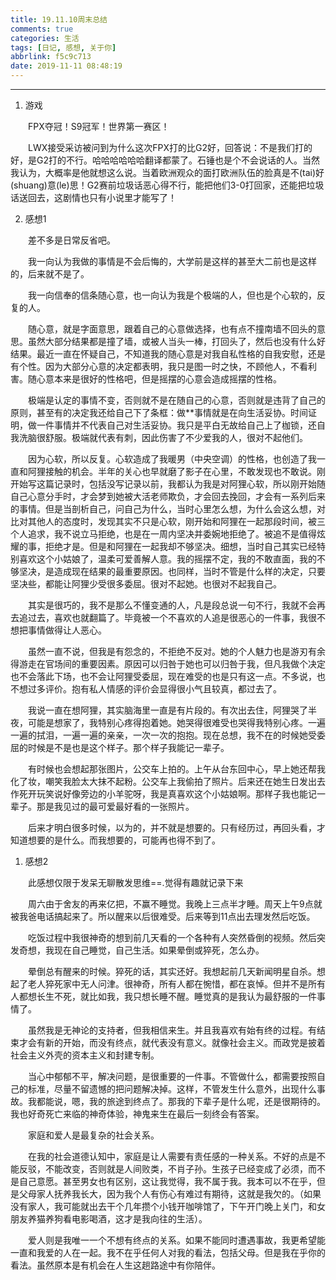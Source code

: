 ```yaml
---
title: 19.11.10周末总结
comments: true
categories: 生活
tags: [日记, 感想, 关于你]
abbrlink: f5c9c713
date: 2019-11-11 08:48:19
---
```


---

1. 游戏

&emsp;&emsp;FPX夺冠！S9冠军！世界第一赛区！

&emsp;&emsp;LWX接受采访被问到为什么这次FPX打的比G2好，回答说：不是我们打的好，是G2打的不行。哈哈哈哈哈哈翻译都蒙了。石锤也是个不会说话的人。当然我认为，大概率是他就想这么说。当着欧洲观众的面打欧洲队伍的脸真是不(tai)好(shuang)意(le)思！G2赛前垃圾话恶心得不行，能把他们3-0打回家，还能把垃圾话送回去，这剧情也只有小说里才能写了！

2. 感想1

&emsp;&emsp;差不多是日常反省吧。

&emsp;&emsp;我一向认为我做的事情是不会后悔的，大学前是这样的甚至大二前也是这样的，后来就不是了。

&emsp;&emsp;我一向信奉的信条随心意，也一向认为我是个极端的人，但也是个心软的，反复的人。

&emsp;&emsp;随心意，就是字面意思，跟着自己的心意做选择，也有点不撞南墙不回头的意思。虽然大部分结果都是撞了墙，或被人当头一棒，打回头了，然后也没有什么好结果。最近一直在怀疑自己，不知道我的随心意是对我自私性格的自我安慰，还是有个性。因为大部分心意的决定都表明，我只是图一时之快，不顾他人，不看利害。随心意本来是很好的性格吧，但是摇摆的心意会造成摇摆的性格。

&emsp;&emsp;极端是认定的事情不变，否则就不是在随自己的心意，否则就是违背了自己的原则，甚至有的决定我还给自己下了条框：做**事情就是在向生活妥协。时间证明，做一件事情并不代表自己对生活妥协。我只是平白无故给自己上了枷锁，还自我洗脑很舒服。极端就代表有刺，因此伤害了不少爱我的人，很对不起他们。

&emsp;&emsp;因为心软，所以反复。心软造成了我暖男（中央空调）的性格，也创造了我一直和阿狸接触的机会。半年的关心也早就磨了影子在心里，不敢发现也不敢说。刚开始写这篇记录时，包括没写记录以前，我都认为我是对阿狸心软，所以刚开始随自己心意分手时，才会梦到她被大活老师欺负，才会回去挽回，才会有一系列后来的事情。但是当剖析自己，问自己为什么，当时心里怎么想，为什么会这么想，对比对其他人的态度时，发现其实不只是心软，刚开始和阿狸在一起那段时间，被三个人追求，我不说立马拒绝，也是在一周内坚决并委婉地拒绝了。被追不是值得炫耀的事，拒绝才是。但是和阿狸在一起我却不够坚决。细想，当时自己其实已经特别喜欢这个小姑娘了，温柔可爱善解人意。我的摇摆不定，我的不敢直面，我的不够坚决，是造成现在结果的最重要原因。也同样，当时不管是什么样的决定，只要坚决些，都能让阿狸少受很多委屈。很对不起她。也很对不起我自己。

&emsp;&emsp;其实是很巧的，我不是那么不懂变通的人，凡是段总说一句不行，我就不会再去追过去，喜欢也就翻篇了。毕竟被一个不喜欢的人追是很恶心的一件事，我很不想把事情做得让人恶心。

&emsp;&emsp;虽然一直不说，但我是有怨念的，不拒绝不反对。她的个人魅力也是游刃有余得游走在官场间的重要因素。原因可以归咎于她也可以归咎于我，但凡我做个决定也不会落此下场，也不会让阿狸受委屈，现在难受的也是只有这一点。不多说，也不想过多评价。抱有私人情感的评价会显得很小气且较真，都过去了。

&emsp;&emsp;我说一直在想阿狸，其实脑海里一直是有片段的。有次出去住，阿狸哭了半夜，可能是想家了，我特别心疼得抱着她。她哭得很难受也哭得我特别心疼。一遍一遍的拭泪，一遍一遍的亲亲，一次一次的抱抱。现在总想，我不在的时候她受委屈的时候是不是也是这个样子。那个样子我能记一辈子。

&emsp;&emsp;有时候也会想起那张图片，公交车上拍的。上午从台东回中心，早上她还帮我化了妆，嘲笑我脸太大抹不起粉。公交车上我偷拍了照片。后来还在她生日发出去作死开玩笑说好像旁边的小羊驼呀，我是真喜欢这个小姑娘啊。那样子我也能记一辈子。那是我见过的最可爱最好看的一张照片。

&emsp;&emsp;后来才明白很多时候，以为的，并不就是想要的。只有经历过，再回头看，才知道想要的是什么。而我想要的，可能再也得不到了。

1. 感想2

&emsp;&emsp;此感想仅限于发呆无聊散发思维==.觉得有趣就记录下来

&emsp;&emsp;周六由于舍友的再来亿把，不赢不睡觉。我晚上三点半才睡。周天上午9点就被我爸电话搞起来了。所以醒来以后很难受。后来等到11点出去理发然后吃饭。

&emsp;&emsp;吃饭过程中我很神奇的想到前几天看的一个各种有人突然昏倒的视频。然后突发奇想，我现在自己睡觉，自己生活。如果晕倒或猝死，怎么办。

&emsp;&emsp;晕倒总有醒来的时候。猝死的话，其实还好。我想起前几天新闻明星自杀。想起了老人猝死家中无人问津。很神奇，所有人都在惋惜，都在哀悼。但并不是所有人都想长生不死，就比如我，我只想长睡不醒。睡觉真的是我认为最舒服的一件事情了。

&emsp;&emsp;虽然我是无神论的支持者，但我相信来生。并且我喜欢有始有终的过程。有结束才会有新的开始，而没有终点，就代表没有意义。就像社会主义。而政党是披着社会主义外壳的资本主义和封建专制。

&emsp;&emsp;当心中郁郁不平，解决问题，是很重要的一件事。不管做什么，都需要按照自己的标准，尽量不留遗憾的把问题解决掉。这样，不管发生什么意外，出现什么事故。我都能说，嗯，我的旅途到终点了。那我的下辈子是什么呢，还是很期待的。我也好奇死亡来临的神奇体验，神鬼来生在最后一刻终会有答案。

&emsp;&emsp;家庭和爱人是最复杂的社会关系。

&emsp;&emsp;在我的社会道德认知中，家庭是让人需要有责任感的一种关系。不好的点是不能反驳，不能改变，否则就是人间败类，不肖子孙。生孩子已经变成了必须，而不是自己意愿。甚至男女也有区别，这让我觉得，我不属于我。我本可以不在乎，但是父母家人抚养我长大，因为我个人有伤心有难过有期待，这就是我欠的。（如果没有家人，我可能就出去干个几年攒个小钱开咖啡馆了，下午开门晚上关门，和女朋友养猫养狗看电影喝酒，这才是我向往的生活）。

&emsp;&emsp;爱人则是我唯一一个不想有终点的关系。如果不能同时遭遇事故，我更希望能一直和我爱的人在一起。我不在乎任何人对我的看法，包括父母。但是我在乎你的看法。虽然原本是有机会在人生这趟路途中有你陪伴。